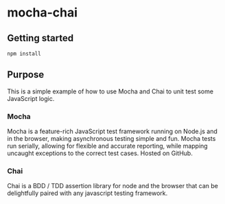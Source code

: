 # mocha-chai

## Getting started
```
npm install
```

## Purpose
This is a simple example of how to use Mocha and Chai to unit test some JavaScript logic.

### Mocha
Mocha is a feature-rich JavaScript test framework running on Node.js and in the browser, making asynchronous testing simple and fun. Mocha tests run serially, allowing for flexible and accurate reporting, while mapping uncaught exceptions to the correct test cases. Hosted on GitHub.

### Chai
Chai is a BDD / TDD assertion library for node and the browser that can be delightfully paired with any javascript testing framework.
